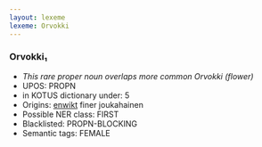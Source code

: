 ```yaml
---
layout: lexeme
lexeme: Orvokki
---
```


###  Orvokki₁

* _This rare proper noun overlaps more common *Orvokki* (flower)_
* UPOS:  PROPN
* in KOTUS dictionary under:  5
* Origins: [enwikt](https://en.wiktionary.org/wiki/Orvokki) finer joukahainen 
* Possible NER class:  FIRST
* Blacklisted:  PROPN-BLOCKING
* Semantic tags:  FEMALE

